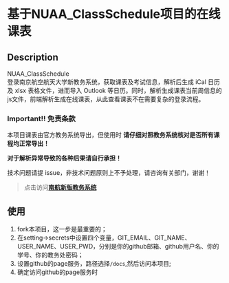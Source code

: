 # 基于NUAA_ClassSchedule项目的在线课表

## Description

NUAA_ClassSchedule  
登录南京航空航天大学新教务系统，获取课表及考试信息，解析后生成 iCal 日历及 xlsx 表格文件，进而导入 Outlook 等日历。同时，解析生成课表当前周信息的js文件，前端解析生成在线课表，从此查看课表不在需要复杂的登录流程。



### **Important!! 免责条款**

本项目课表由官方教务系统导出，但使用时 **请仔细对照教务系统核对是否所有课程均正常导出！**  

**对于解析异常导致的各种后果请自行承担！**   

 技术问题请提 issue，非技术问题原则上不予处理，请咨询有关部门，谢谢！  

>点击访问[**南航新版教务系统**](http://aao-eas.nuaa.edu.cn/eams/login.action)



## 使用 

1. fork本项目，这一步是最重要的；
2. 在setting->secrets中设置四个变量，GIT_EMAIL、GIT_NAME、USER_NAME、USER_PWD，分别是你的github邮箱、github用户名、你的学号、你的教务处密码；
3. 设置github的page服务，路径选择`/docs`,然后访问本项目;
4. 确定访问github的page服务时